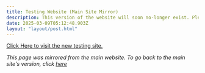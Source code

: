 ```yaml
---
title: Testing Website (Main Site Mirror)
description: This version of the website will soon no-longer exist. Please visit the new testing site.
date: 2025-03-09T05:12:48.903Z
layout: "layout/post.html"
---
```


[Click Here to visit the new testing site.](https://test.thecrafters001.com/)

*This page was mirrored from the main website. To go back to the main site's version, click [here](https://www.thecrafters001.com/post/2025/3/9/test-site/)*